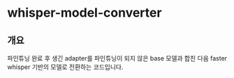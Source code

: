 # whisper-model-converter

## 개요

파인튜닝 완료 후 생긴 adapter를 파인튜닝이 되지 않은 base 모델과 합친 다음 faster whisper 기반의 모델로 전환하는 코드입니다.
